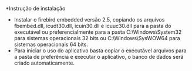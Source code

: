 *Instrução de instalação

- Instalar o firebird embedded versão 2.5, copiando os arquivos fbembed.dll, icudt30.dll, icuin30.dll e icuuc30.dll para a pasta do executável ou preferencialmente
  para a pasta C:\Windows\System32 para sistemas operacionais 32 bits ou C:\Windows\SysWOW64 para sistemas operacionais 64 bits.
- Para iniciar o uso do aplicativo basta copiar o executável arquivos para a pasta de preferência e executar o aplicativo, o banco de dados será criado 
  automaticamente.